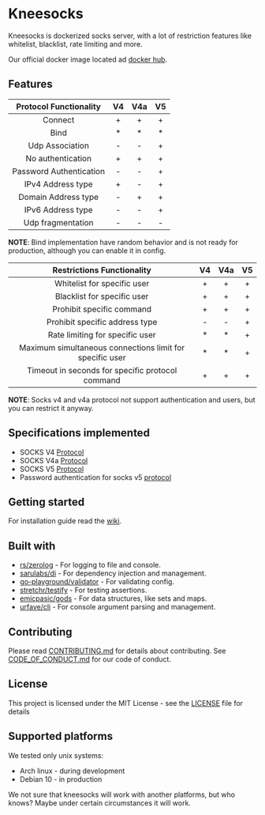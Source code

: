 # Kneesocks

Kneesocks is dockerized socks server, with a lot of restriction features like whitelist, blacklist, rate limiting and
more.

Our official docker image located ad [docker hub](https://hub.docker.com/r/chop1k/kneesocks).

## Features

| Protocol Functionality  | V4  | V4a | V5  |
|:-----------------------:|:---:|:---:|:---:|
|         Connect         |  +  |  +  |  +  |
|          Bind           |  *  |  *  |  *  |
|     Udp Association     |  -  |  -  |  +  |
|    No authentication    |  +  |  +  |  +  |
| Password Authentication |  -  |  -  |  +  |
|    IPv4 Address type    |  +  |  -  |  +  |
|   Domain Address type   |  -  |  +  |  +  |
|    IPv6 Address type    |  -  |  -  |  +  |
|    Udp fragmentation    |  -  |  -  |  -  |

**NOTE**: Bind implementation have random behavior and is not ready for production, although you can enable it in
config.

|                Restrictions Functionality                | V4  | V4a | V5  |
|:--------------------------------------------------------:|:---:|:---:|:---:|
|               Whitelist for specific user                |  +  |  +  |  +  |
|               Blacklist for specific user                |  +  |  +  |  +  |
|                Prohibit specific command                 |  +  |  +  |  +  |
|              Prohibit specific address type              |  -  |  -  |  +  |
|             Rate limiting for specific user              |  *  |  *  |  +  |
| Maximum simultaneous connections limit for specific user |  *  |  *  |  +  |
|     Timeout in seconds for specific protocol command     |  +  |  +  |  +  |

**NOTE**: Socks v4 and v4a protocol not support authentication and users, but you can restrict it anyway.

## Specifications implemented

- SOCKS V4 [Protocol](http://ftp.icm.edu.pl/packages/socks/socks4/SOCKS4.protocol)
- SOCKS V4a [Protocol](http://www.openssh.com/txt/socks4a.protocol)
- SOCKS V5 [Protocol](https://datatracker.ietf.org/doc/html/rfc1928)
- Password authentication for socks v5 [protocol](https://datatracker.ietf.org/doc/html/rfc1929)

## Getting started

For installation guide read the [wiki](https://github.com/chop1k/kneesocks/wiki).

## Built with

- [rs/zerolog](https://github.com/rs/zerolog) - For logging to file and console.
- [sarulabs/di](https://github.com/sarulabs/di) - For dependency injection and management.
- [go-playground/validator](https://github.com/go-playground/validator) - For validating config.
- [stretchr/testify](https://github.com/stretchr/testify) - For testing assertions.
- [emicpasic/gods](https://github.com/emirpasic/gods) - For data structures, like sets and maps.
- [urfave/cli](https://github.com/urfave/cli) - For console argument parsing and management.

## Contributing

Please read [CONTRIBUTING.md](CONTRIBUTING.md) for details about contributing.
See [CODE_OF_CONDUCT.md](CODE_OF_CONDUCT.md) for our code of conduct.

## License

This project is licensed under the MIT License - see the [LICENSE](LICENSE) file for details

## Supported platforms

We tested only unix systems:

- Arch linux - during development
- Debian 10 - in production

We not sure that kneesocks will work with another platforms, but who knows? Maybe under certain circumstances it will
work. 
